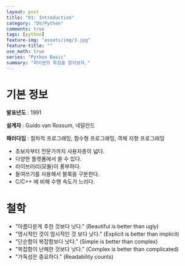 ```yaml
---
layout: post
title: "01: Introduction"
category: "DV/Python"
comments: true
tags: [python]
feature-img: "assets/img/3.jpg"
feature-title: ""
use_math: true
series: "Python Basic"
summary: "파이썬의 특징을 알아보자."
---
```


# 기본 정보

**발표년도** : 1991

**설계자** : Guido van Rossum, 네덜란드

**패러다임** : 절차적 프로그래밍, 함수형 프로그래밍, 객체 지향 프로그래밍

- 초보자부터 전문가까지 사용자층이 넓다.
- 다양한 플랫폼에서 쓸 수 있다.
- 라이브러리(모듈)이 풍부하다.
- 들여쓰기를 사용해서 블록을 구분한다.
- C/C++ 에 비해 수행 속도가 느리다.

# 철학

- "아름다운게 추한 것보다 낫다." (Beautiful is better than ugly)
- "명시적인 것이 암시적인 것 보다 낫다." (Explicit is better than implicit)
- "단순함이 복잡함보다 낫다." (Simple is better than complex)
- "복잡함이 난해한 것보다 낫다." (Complex is better than complicated)
- "가독성은 중요하다." (Readability counts)
